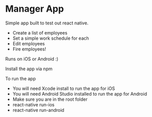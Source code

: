 # Manager App

Simple app built to test out react native. 
* Create a list of employees
* Set a simple work schedule for each
* Edit employees
* Fire employees!

Runs on iOS or Android :)

Install the app via npm

To run the app
* You will need Xcode install to run the app for iOS
* You will need Android Studio installed to run the app for Android
* Make sure you are in the root folder
* react-native run-ios
* react-native run-android

